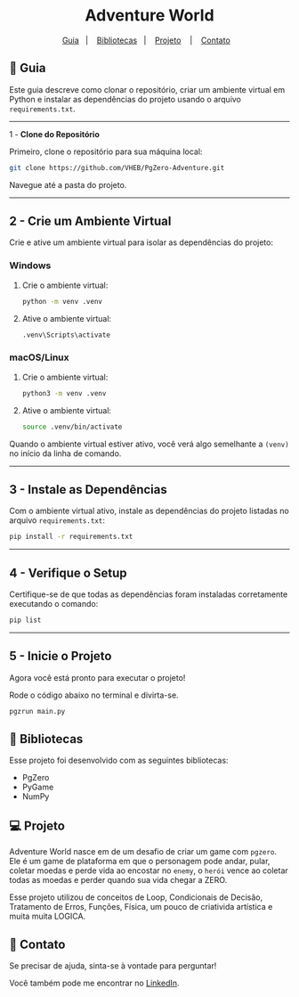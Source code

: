 <h1 align="center"> Adventure World </h1>


<p align="center">
  <a href="#-guia">Guia</a>&nbsp;&nbsp;&nbsp;|&nbsp;&nbsp;&nbsp;
  <a href="#book-bibliotecas">Bibliotecas</a>&nbsp;&nbsp;&nbsp;|&nbsp;&nbsp;&nbsp;
  <a href="#-projeto">Projeto</a>&nbsp;&nbsp;&nbsp; |&nbsp;&nbsp;&nbsp;
  <a href="#email-contato">Contato</a>&nbsp;&nbsp;&nbsp;
</p>


## 🚀 **Guia**

Este guia descreve como clonar o repositório, criar um ambiente virtual em Python e instalar as dependências do projeto usando o arquivo `requirements.txt`.

---

 1 - **Clone do Repositório**

Primeiro, clone o repositório para sua máquina local:

```bash
git clone https://github.com/VHEB/PgZero-Adventure.git
```

Navegue até a pasta do projeto.

---

## 2 - **Crie um Ambiente Virtual**

Crie e ative um ambiente virtual para isolar as dependências do projeto:

### **Windows**

1. Crie o ambiente virtual:
   ```bash
   python -m venv .venv
   ```

2. Ative o ambiente virtual:
   ```bash
   .venv\Scripts\activate
   ```

### **macOS/Linux**

1. Crie o ambiente virtual:
   ```bash
   python3 -m venv .venv
   ```

2. Ative o ambiente virtual:
   ```bash
   source .venv/bin/activate
   ```

Quando o ambiente virtual estiver ativo, você verá algo semelhante a `(venv)` no início da linha de comando.

---

## 3 - **Instale as Dependências**

Com o ambiente virtual ativo, instale as dependências do projeto listadas no arquivo `requirements.txt`:

```bash
pip install -r requirements.txt
```

---

## 4 - **Verifique o Setup**

Certifique-se de que todas as dependências foram instaladas corretamente executando o comando:

```bash
pip list
```

---

## 5 - **Inicie o Projeto**

Agora você está pronto para executar o projeto!

Rode o código abaixo no terminal e divirta-se.
```bash
pgzrun main.py
```

## :book: **Bibliotecas**

Esse projeto foi desenvolvido com as seguintes bibliotecas:

- PgZero
- PyGame
- NumPy

## 💻 **Projeto**

Adventure World nasce em de um desafio de criar um game com `pgzero`. Ele é um game de plataforma em que o personagem pode andar, pular, coletar moedas e perde vida ao encostar no `enemy`, o `herói` vence ao coletar todas as moedas e perder quando sua vida chegar a ZERO. 

Esse projeto utilizou de conceitos de Loop, Condicionais de Decisão, Tratamento de Erros, Funções, Física, um pouco de criativida artística e muita muita LOGICA.

## :email: **Contato**

Se precisar de ajuda, sinta-se à vontade para perguntar!

Você também pode me encontrar no [LinkedIn](https://www.linkedin.com/in/vitor-heb/).



